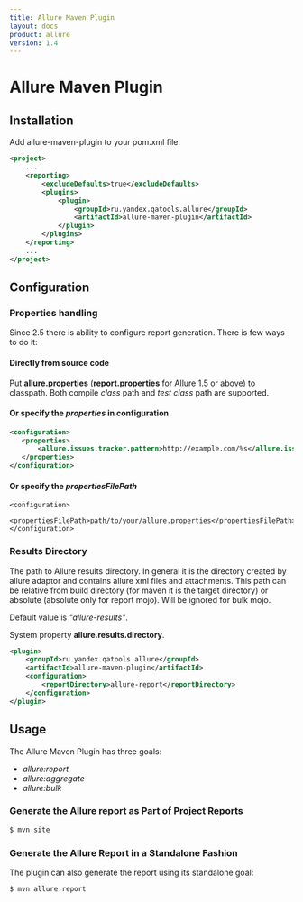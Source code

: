 ```yaml
---
title: Allure Maven Plugin
layout: docs
product: allure
version: 1.4
---
```


# Allure Maven Plugin

## Installation
Add allure-maven-plugin to your pom.xml file.
```xml
<project>
    ...
    <reporting>
        <excludeDefaults>true</excludeDefaults>
        <plugins>
            <plugin>
                <groupId>ru.yandex.qatools.allure</groupId>
                <artifactId>allure-maven-plugin</artifactId>
            </plugin>
        </plugins>
    </reporting>
    ...
</project>
```

## Configuration
### Properties handling
Since 2.5 there is ability to configure report generation. There is few ways to do it:

#### Directly from source code
Put **allure.properties** (**report.properties** for Allure 1.5 or above) to classpath. Both compile *class* path and *test class* path are supported.

#### Or specify the *properties* in configuration
```xml
<configuration>
   <properties>
       <allure.issues.tracker.pattern>http://example.com/%s</allure.issues.tracker.pattern>
   </properties>
</configuration>
```

#### Or specify the *propertiesFilePath*
```xlm
<configuration>
   <propertiesFilePath>path/to/your/allure.properties</propertiesFilePath>
</configuration>
```

### Results Directory
The path to Allure results directory. In general it is the directory created by allure adaptor and contains allure xml files and attachments. This path can be relative from build directory (for maven it is the target directory) or absolute (absolute only for report mojo). Will be ignored for bulk mojo. 

Default value is *"allure-results"*. 

System property **allure.results.directory**.
```xml
<plugin>
    <groupId>ru.yandex.qatools.allure</groupId>
    <artifactId>allure-maven-plugin</artifactId>
    <configuration>
        <reportDirectory>allure-report</reportDirectory>
    </configuration>
</plugin>
```

## Usage
The Allure Maven Plugin has three goals:
 * *allure:report*
 * *allure:aggregate*
 * *allure:bulk*

### Generate the Allure report as Part of Project Reports
```bash
$ mvn site
```

### Generate the Allure Report in a Standalone Fashion
The plugin can also generate the report using its standalone goal:
```bash
$ mvn allure:report
```
